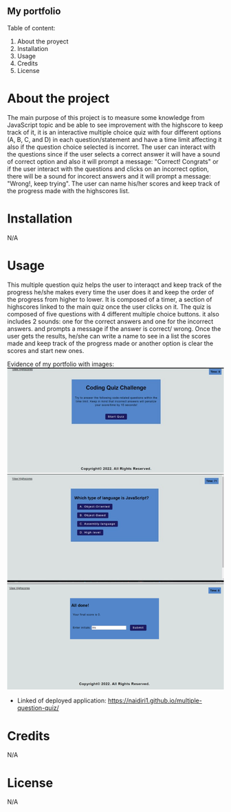 ## My portfolio ##

Table of content:

1. About the proyect
2. Installation
3. Usage
4. Credits
5. License

# About the project #

The main purpose of this project is to measure some knowledge from JavaScript topic and be able to see improvement with the highscore to keep track of it,
it is an interactive multiple choice quiz with four different options (A, B, C, and D) in each question/statement and have a time limit affecting it also if the question choice selected is incorret. The user can interact with the questions since if the user selects a correct answer it will have a sound of correct option and also it will prompt a message: "Correct! Congrats" or if the user interact with the questions and clicks on an incorrect option, there will be a sound for incorect answers and it will prompt a message: "Wrong!, keep trying".  The user can name his/her scores and keep track of the progress made with the highscores list.

# Installation #
N/A

# Usage #

This multiple question quiz helps the user to interaqct and keep track of the progress he/she makes every time the user does it and keep the order of the progress from higher to lower. 
It is composed of a timer, a section of highscores linked to the main quiz once the user clicks on it.
The quiz is composed of five  questions with 4 different multiple choice buttons. it also includes 2 sounds: one for the correct answers and one for the incorrect answers. and prompts a message if the answer is correct/ wrong. Once the user gets the results, he/she can write a name to see in a list the scores made and keep track of the progress made or another option is clear the scores and start new ones.

Evidence of my portfolio with images:
![Main screen of the multiple choice quiz](./assets/images/main-screen.jpg)
![Exaple of the first question](./assets/images/question-one.jpg)
![Results of the multiple choice quiz](./assets/images/results.png)

- Linked of deployed application: https://naidiri1.github.io/multiple-question-quiz/ 

# Credits #

N/A

# License #

N/A